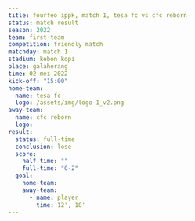 ```yaml
---
title: fourfeo ippk, match 1, tesa fc vs cfc reborn
status: match result
season: 2022
team: first-team
competition: friendly match
matchday: match 1
stadium: kebon kopi
place: galaherang
time: 02 mei 2022
kick-off: "15:00"
home-team:
  name: tesa fc
  logo: /assets/img/logo-1_v2.png
away-team:
  name: cfc reborn
  logo: 
result:
  status: full-time
  conclusion: lose
  score:
    half-time: ""
    full-time: "0-2"
  goal:
    home-team:
    away-team:
      - name: player
        time: 12', 18'
---
```

